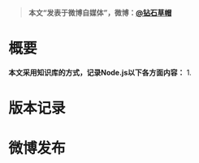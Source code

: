 > **本文“发表于微博自媒体”，微博：[@钻石草帽](https://weibo.com/strawhatchan)**

# 概要
**本文采用知识库的方式，记录Node.js以下各方面内容：**
1. 



# 版本记录

# 微博发布
